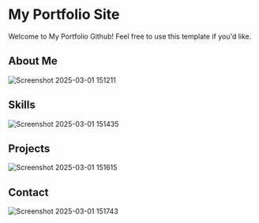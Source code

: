 # My Portfolio Site

Welcome to My Portfolio Github! Feel free to use this template if you'd like. 

## About Me

![Screenshot 2025-03-01 151211](https://github.com/user-attachments/assets/b0ad534e-dc7d-4e34-841b-d182ea3ec6f0)

## Skills

![Screenshot 2025-03-01 151435](https://github.com/user-attachments/assets/4cd1f579-cd95-43f8-b8a0-edfe66c0e9e1)

## Projects

![Screenshot 2025-03-01 151615](https://github.com/user-attachments/assets/cf1f1296-90cb-4d17-a4a9-1f13ac3715c5)

## Contact

![Screenshot 2025-03-01 151743](https://github.com/user-attachments/assets/78de85db-0108-417b-8c84-b3ff95e67e0f)



